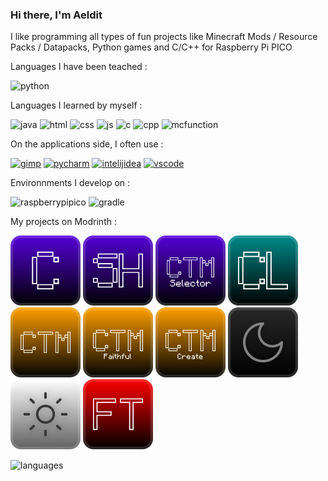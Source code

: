 ### Hi there, I'm Aeldit

I like programming all types of fun projects like Minecraft Mods / Resource Packs / Datapacks, Python games and C/C++ for Raspberry Pi PICO

Languages I have been teached :

![python](https://img.shields.io/badge/Python-3776AB?style=for-the-badge&logo=python&logoColor=white)


Languages I learned by myself :

![java](https://img.shields.io/badge/Java-ED8B00?style=for-the-badge&logo=openjdk&logoColor=white) ![html](https://img.shields.io/badge/HTML-239120?style=for-the-badge&logo=html5&logoColor=white) ![css](https://img.shields.io/badge/CSS-239120?&style=for-the-badge&logo=css3&logoColor=white) ![js](https://img.shields.io/badge/JavaScript-F7DF1E?style=for-the-badge&logo=javascript&logoColor=black) ![c](https://img.shields.io/badge/C-00599C?style=for-the-badge&logo=c&logoColor=white) ![cpp](https://img.shields.io/badge/C%2B%2B-00599C?style=for-the-badge&logo=c%2B%2B&logoColor=white) ![mcfunction](https://img.shields.io/badge/-MCFUNCTION-critical?style=for-the-badge)


On the applications side, I often use :

[![gimp](https://img.shields.io/badge/gimp-5C5543?style=for-the-badge&logo=gimp&logoColor=white)](https://www.gimp.org/) [![pycharm](https://img.shields.io/badge/-PyCharm-95ff00?&style=for-the-badge&logo=PyCharm&logoColor=black)](https://www.jetbrains.com/pycharm/) [![intelijidea](https://img.shields.io/badge/-IntelliJ_IDEA-4366ff?style=for-the-badge&logo=intellij-idea)](https://www.jetbrains.com/idea/) [![vscode](https://img.shields.io/badge/Visual_Studio_Code-0078D4?style=for-the-badge&logo=visual%20studio%20code&logoColor=white)](https://code.visualstudio.com/)


Environnments I develop on :

![raspberrypipico](https://img.shields.io/badge/-Raspberry_Pi_PICO-A22846?style=for-the-badge&logo=Raspberry%20Pi&logoColor=white) ![gradle](https://img.shields.io/badge/-Gradle-00a5e2?style=for-the-badge&logo=Gradle&logoColor=white)

My projects on Modrinth :

[![cyan_badge](https://raw.githubusercontent.com/Aeldit/Aeldit/bef8e5f6a837ee8c3479a2550e92c0ac028200f3/images/cyan-cozy-minimal.svg)](https://modrinth.com/mod/cyan)
[![cyansethome_badge](https://raw.githubusercontent.com/Aeldit/Aeldit/fdcc5b2b359f2bcc51654d9a973674c4d8557fd4/images/cyansethome-cozy-minimal.svg)](https://modrinth.com/mod/cyansethome)
[![ctms_badge](https://raw.githubusercontent.com/Aeldit/Aeldit/d668bc7cd71d654d2331905a5ad425283dedab94/images/ctms-cozy-minimal.svg)](https://modrinth.com/mod/ctm-selector)
[![cyanlib_badge](https://raw.githubusercontent.com/Aeldit/Aeldit/bef8e5f6a837ee8c3479a2550e92c0ac028200f3/images/cyanlib-cozy-minimal.svg)](https://modrinth.com/mod/cyanlib)
[![ctm_badge](https://raw.githubusercontent.com/Aeldit/Aeldit/e2fb5f7ffe92301f627540cebca28d9aa90c641d/images/ctm-cozy-minimal.svg)](https://modrinth.com/resourcepack/ctm-of-fabric)
[![ctm_faithful_badge](https://raw.githubusercontent.com/Aeldit/Aeldit/54529d9dbb33d35184f386269c889cef818e7e79/images/ctm-faithful-cozy-minimal.svg)](https://modrinth.com/resourcepack/ctm-faithful)
[![ctm_create_badge](https://raw.githubusercontent.com/Aeldit/Aeldit/54529d9dbb33d35184f386269c889cef818e7e79/images/ctm-create-cozy-minimal.svg)](https://modrinth.com/resourcepack/ctm-create)
[![dark_gui_badge](https://raw.githubusercontent.com/Aeldit/Aeldit/2f4a47b3752b28cbcd13c6d76c66a803d7fe1df5/images/dark-gui-cozy-minimal.svg)](https://modrinth.com/resourcepack/dark-smooth-gui)
[![light_gui_badge](https://raw.githubusercontent.com/Aeldit/Aeldit/2f4a47b3752b28cbcd13c6d76c66a803d7fe1df5/images/light-gui-cozy-minimal.svg)](https://modrinth.com/resourcepack/light-smooth-gui)
[![floating_texts_badge](https://raw.githubusercontent.com/Aeldit/Aeldit/c4163b0470c0d710ba2cd3314cd241b5669ef175/images/floating-texts-cozy-minimal.svg)](https://modrinth.com/datapack/floating-texts)

![languages](https://github-readme-stats.vercel.app/api/top-langs/?username=Aeldit&theme=blue-green)
